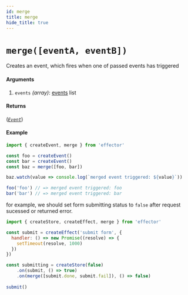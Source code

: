 ```yaml
---
id: merge
title: merge
hide_title: true
---
```


# `merge([eventA, eventB])`

Creates an event, which fires when one of passed events has triggered

#### Arguments

1. `events` _(array)_: [events](Event.md) list

#### Returns

([_`Event`_](Event.md))

#### Example

```js
import { createEvent, merge } from 'effector'

const foo = createEvent()
const bar = createEvent()
const baz = merge([foo, bar])

baz.watch(value => console.log(`merged event triggered: ${value}`))

foo('foo') // => merged event triggered: foo
bar('bar') // => merged event triggered: bar

```

for example, we should set form submitting status to `false` after request sucessed or returned error.

```js
import { createStore, createEffect, merge } from 'effector'

const submit = createEffect('submit form', {
  handler: () => new Promise((resolve) => {
    setTimeout(resolve, 1000)
  })
})

const submitting = createStore(false)
    .on(submit, () => true)
    .on(merge([submit.done, submit.fail]), () => false)
    
submit()
```
